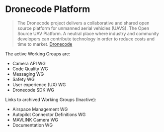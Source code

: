 # Dronecode Platform

> The Dronecode project delivers a collaborative and shared open source platform for unmanned aerial vehicles (UAVS). The Open Source UAV Platform. A neutral place where industry and community developers can contribute technology in order to reduce costs and time to market. [Dronecode](https://www.dronecode.org/)

The active Working Groups are:

- Camera API WG
- Code Quality WG
- Messaging WG
- Safety WG
- User experience (UX) WG
- Dronecode SDK WG

Links to archived Working Groups (Inactive):

- Airspace Management WG
- Autopilot Connector Definitions WG
- MAVLINK Camera WG
- Documentation WG
